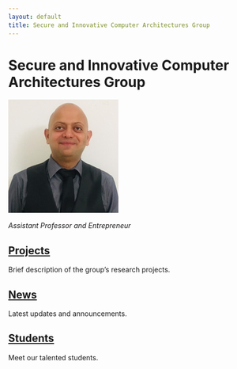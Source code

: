 ```yaml
---
layout: default
title: Secure and Innovative Computer Architectures Group
---
```


# Secure and Innovative Computer Architectures Group

![Profile](assets/css/Farhad-New.png)

*Assistant Professor and Entrepreneur*

## [Projects](projects.md)
Brief description of the group’s research projects.

## [News](news.md)
Latest updates and announcements.

## [Students](students.md)
Meet our talented students.
